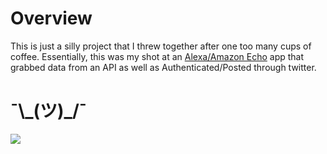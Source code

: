 # Overview

This is just a silly project that I threw together after one too many cups of coffee. Essentially, this was my shot at an [Alexa/Amazon Echo](https://developer.amazon.com/alexa-skills-kit) app that grabbed data from an API as well as Authenticated/Posted through twitter.

# ¯\\\_(ツ)\_/¯ 

![](https://68.media.tumblr.com/2dfc3369827df9b981e111d7fd8fc732/tumblr_mvemcyarmn1rslphyo1_400.gif)
